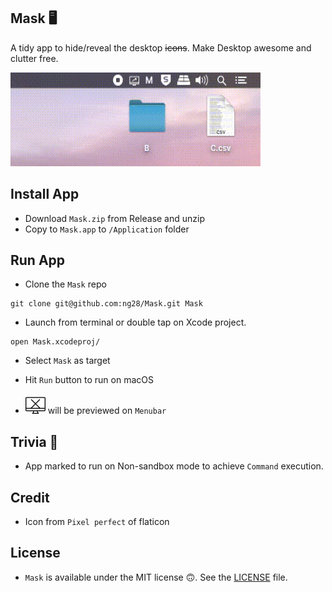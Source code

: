 ## Mask 🖥️

A tidy app to hide/reveal the desktop ~~icons~~. Make Desktop awesome and clutter free.

<img src="/Resource/mask.gif" alt="Mask" title="Mask Preview" width="400" height="150"/> 

## Install App

- Download `Mask.zip` from Release and unzip
- Copy to `Mask.app` to `/Application` folder

## Run App

- Clone the `Mask` repo
```
git clone git@github.com:ng28/Mask.git Mask
```

- Launch from terminal or double tap on Xcode project.
```
open Mask.xcodeproj/
```

- Select `Mask` as target


- Hit `Run` button to run on macOS


- <img src="/Resource/mask.svg" alt="Mask" title="Mask Preview" width="32" height="32"/> will be previewed on `Menubar`

## Trivia 🚩

 - App marked to run on Non-sandbox mode to achieve `Command` execution.

## Credit

- Icon from `Pixel perfect` of flaticon


## License

- `Mask` is available under the MIT license 🙃. See the [LICENSE](https://github.com/ng28/Mask/blob/master/LICENSE.md) file.
